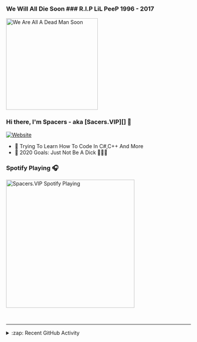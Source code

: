 ### We Will All Die Soon ### R.I.P LiL PeeP 1996 - 2017

<img src="https://i.imgur.com/CTb98uK.gif" alt="We Are All A Dead Man Soon" width="250" />

### Hi there, I'm Spacers - aka [Sacers.VIP][] 👋

[![Website](https://img.shields.io/website?label=Shhhhh.com&style=for-the-badge&url=https%3A%2F%2FShhhhh.com)]()

- 🔭 Trying To Learn How To Code In C#,C++ And More 
- 🥅 2020 Goals: Just Not Be A Dick 🤣🤣🤣

### Spotify Playing 🎧

[<img src="https://now-playing-codestackr.vercel.app/api/spotify-playing" alt="Spacers.VIP Spotify Playing" width="350" />](https://open.spotify.com/user/f51f9z0qigmomt57uwts0m0pa?si=x5zzGMlFSn-OJ9y1yX4ZHA)

<br />

---

<details>
  <summary>:zap: Recent GitHub Activity</summary>
  
<!--START_SECTION:activity-->
1# - NuN xd
<!--END_SECTION:activity-->

</details>
